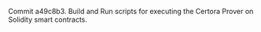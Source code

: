 Commit a49c8b3.                    Build and Run scripts for executing the Certora Prover on Solidity smart contracts.